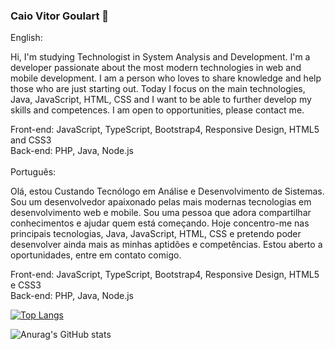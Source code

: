 ### Caio Vitor Goulart 👋
English:

Hi, I'm studying Technologist in System Analysis and Development. I'm a developer passionate about the most modern technologies in web and mobile development. I am a person who loves to share knowledge and help those who are just starting out. Today I focus on the main technologies, Java, JavaScript, HTML, CSS and I want to be able to further develop my skills and competences. I am open to opportunities, please contact me.

Front-end: JavaScript, TypeScript, Bootstrap4, Responsive Design, HTML5 and CSS3 <br>
Back-end: PHP, Java, Node.js
<br>
<br>
Português:

Olá, estou Custando Tecnólogo em Análise e Desenvolvimento de Sistemas. Sou um desenvolvedor apaixonado pelas mais modernas tecnologias em desenvolvimento web e mobile. Sou uma pessoa que adora compartilhar conhecimentos e ajudar quem está começando. Hoje concentro-me nas principais tecnologias, Java, JavaScript, HTML, CSS e pretendo poder desenvolver ainda mais as minhas aptidões e competências. Estou aberto a oportunidades, entre em contato comigo.

Front-end: JavaScript, TypeScript, Bootstrap4, Responsive Design, HTML5 e CSS3 <br>
Back-end: PHP, Java, Node.js



[![Top Langs](https://github-readme-stats.vercel.app/api/top-langs/?username=cgoulart01&theme=midnight-purple&show_icons=true&layout=compact)](https://github.com/anuraghazra/github-readme-stats)








![Anurag's GitHub stats](https://github-readme-stats.vercel.app/api?username=cgoulart01&theme=midnight-purple&show_icons=true)
